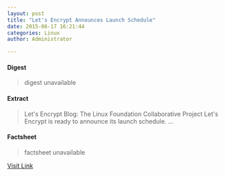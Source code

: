 ```yaml
---
layout: post
title: "Let's Encrypt Announces Launch Schedule"
date: 2015-06-17 16:21:44
categories: Linux
author: Administrator

---
```



#### Digest
>digest unavailable

#### Extract
>Let's Encrypt Blog: The Linux Foundation Collaborative Project Let's Encrypt&nbsp;is ready to announce its launch schedule....

#### Factsheet
>factsheet unavailable

[Visit Link](https://www.linux.com/news/enterprise/systems-management/835911-lets-encrypt-announces-launch-schedule/)



